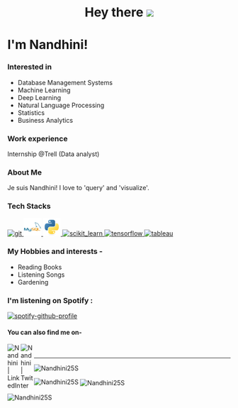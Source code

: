 <h1 align="center">Hey there <img src="https://media.giphy.com/media/hvRJCLFzcasrR4ia7z/giphy.gif" width="40"></h1>

<h1 align="left">I'm Nandhini! </h1>


### Interested in 
* Database Management Systems
* Machine Learning
* Deep Learning
* Natural Language Processing 
* Statistics
* Business Analytics


### Work experience
Internship @Trell (Data analyst)

### About Me 
Je suis Nandhini!
I love to 'query' and 'visualize'.


<h3 align="left">Tech Stacks</h3>
<p align="left"> <a href="https://git-scm.com/" target="_blank"> <img src="https://www.vectorlogo.zone/logos/git-scm/git-scm-icon.svg" alt="git" width="40" height="40"/> </a> <a href="https://www.mysql.com/" target="_blank"> <img src="https://raw.githubusercontent.com/devicons/devicon/master/icons/mysql/mysql-original-wordmark.svg" alt="mysql" width="40" height="40"/> </a> <a href="https://www.python.org" target="_blank"> <img src="https://raw.githubusercontent.com/devicons/devicon/master/icons/python/python-original.svg" alt="python" width="40" height="40"/> </a> <a href="https://scikit-learn.org/" target="_blank"> <img src="https://upload.wikimedia.org/wikipedia/commons/0/05/Scikit_learn_logo_small.svg" alt="scikit_learn" width="40" height="40"/> </a> <a href="https://www.tensorflow.org" target="_blank"> <img src="https://www.vectorlogo.zone/logos/tensorflow/tensorflow-icon.svg" alt="tensorflow" width="40" height="40"/> </a> <a href="https://www.tableau.com/ target="_blank"> <img src="https://cdn.worldvectorlogo.com/logos/tableau-software.svg" alt="tableau" width="40" height="40"> </a> </p>

### My Hobbies and interests -
* Reading Books
* Listening Songs
* Gardening

### I'm listening on Spotify :

[![spotify-github-profile](https://spotify-github-profile.vercel.app/api/view?uid=31n6udzwa2k2kynrogakwrwy3xk4&cover_image=true&theme=default)](https://github.com/kittinan/spotify-github-profile)


#### You can also find me on-

[<img align="left" alt="Nandhini | LinkedIn" width="30px" src="https://img.icons8.com/color/48/000000/linkedin.png" />][linkedin]
[<img align="left" alt="Nandhini | Twitter" width="30px" src="https://img.icons8.com/fluent/48/000000/twitter.png" />][twitter]



<br>

<hr>

[linkedin]: https://www.linkedin.com/in/nandhini-s-175655176/
[twitter]: https://twitter.com/Nandhin96093533




<p align="left"> <img src="https://komarev.com/ghpvc/?username=Nandhini25S&label=Profile%20views&color=0e75b6&style=flat" alt="Nandhini25S" /> </p>




<p><img align="left" src="https://github-readme-stats.vercel.app/api/top-langs?username=Nandhini25S&show_icons=true&locale=en&layout=compact" alt="Nandhini25S" /></p>

<p>&nbsp;<img align="center" src="https://github-readme-stats.vercel.app/api?username=Nandhini25S&show_icons=true&locale=en" alt="Nandhini25S" /></p>
<p><img align="center" src="https://github-readme-streak-stats.herokuapp.com/?user=Nandhini25S&" alt="Nandhini25S" /></p>
